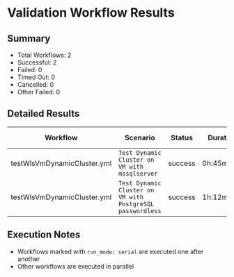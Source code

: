 # Validation Workflow Results

## Summary
- Total Workflows: 2
- Successful: 2
- Failed: 0
- Timed Out: 0
- Cancelled: 0
- Other Failed: 0

## Detailed Results

| Workflow | Scenario | Status | Duration | Run URL |
|----------|----------|---------|-----------|----------|
| testWlsVmDynamicCluster.yml | `Test Dynamic Cluster on VM with mssqlserver` | success | 0h:45m:56s | [View Run](https://github.com/azure-javaee/weblogic-azure/actions/runs/16678963132) |
| testWlsVmDynamicCluster.yml | `Test Dynamic Cluster on VM with PostgreSQL passwordless` | success | 1h:12m:15s | [View Run](https://github.com/azure-javaee/weblogic-azure/actions/runs/16679903462) |


## Execution Notes
- Workflows marked with `run_mode: serial` are executed one after another
- Other workflows are executed in parallel
